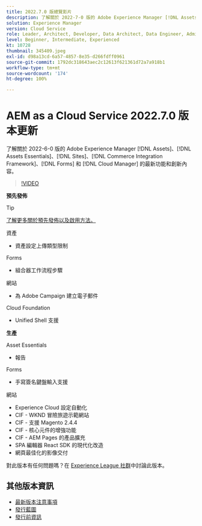 ```yaml
---
title: 2022.7.0 版總覽影片
description: 了解關於 2022-7-0 版的 Adobe Experience Manager [!DNL Assets Essentials], [!DNL Sites], [!DNL Screens], [!DNL Forms] 和 [!DNL Cloud Foundation] 的最新功能和創新。
solution: Experience Manager
version: Cloud Service
role: Leader, Architect, Developer, Data Architect, Data Engineer, Admin, User
level: Beginner, Intermediate, Experienced
kt: 10728
thumbnail: 345409.jpeg
exl-id: d98a13cd-6a57-4857-8e35-d266fdff0961
source-git-commit: 1792dc318643aec2c12613f621361d72a7a918b1
workflow-type: tm+mt
source-wordcount: '174'
ht-degree: 100%

---
```


# AEM as a Cloud Service 2022.7.0 版本更新

了解關於 2022-6-0 版的 Adobe Experience Manager [!DNL Assets]、[!DNL Assets Essentials]、[!DNL Sites]、[!DNL Commerce Integration Framework]、[!DNL Forms] 和 [!DNL Cloud Manager] 的最新功能和創新內容。

>[!VIDEO](https://video.tv.adobe.com/v/345409/?quality=12&learn=on)

**預先發佈**

>[!TIP]
>
>[了解更多關於預先發佈以及啟用方法。](https://experienceleague.adobe.com/docs/experience-manager-cloud-service/content/release-notes/prerelease.html)

資產

* 資產設定上傳類型限制

Forms

* 組合器工作流程步驟

網站

* 為 Adobe Campaign 建立電子郵件

Cloud Foundation

* Unified Shell 支援

**生產**

Asset Essentials

* 報告

Forms

* 手寫簽名鍵盤輸入支援

網站

* Experience Cloud 設定自動化
* CIF - WKND 冒險旅遊示範網站
* CIF - 支援 Magento 2.4.4
* CIF - 核心元件的增強功能
* CIF - AEM Pages 的產品擴充
* SPA 編輯器 React SDK 的現代化改造
* 網頁最佳化的影像交付

對此版本有任何問題嗎？在 [Experience League 社群](https://adobe.ly/3paYDAo)中討論此版本。

## 其他版本資訊

* [最新版本注意事項](https://experienceleague.adobe.com/docs/experience-manager-cloud-service/content/release-notes/home.html)
* [發行藍圖](https://experienceleague.adobe.com/docs/experience-manager-release-information/aem-release-updates/update-releases-roadmap.html?lang=zh-Hant)
* [發行前資訊](https://experienceleague.adobe.com/docs/experience-manager-cloud-service/content/release-notes/prerelease.html?lang=zh-Hant)
